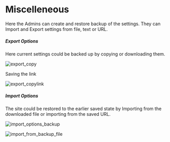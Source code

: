 # Miscelleneous

Here the Admins can create and restore backup of the settings.
They can Import and Export settings from file, text or URL.

##### Export Options

Here current settings could be backed up by copying or downloading them.

![export_copy](https://cloud.githubusercontent.com/assets/8191145/6506664/c017c406-c372-11e4-86ec-a7870c0a7857.png)

Saving the link

![export_copylink](https://cloud.githubusercontent.com/assets/8191145/6506663/c016e978-c372-11e4-9ba0-9d9c203ac833.png)

##### Import Options

The site could be restored to the earlier saved state by Importing from the downloaded file or importing from the saved URL.

![import_options_backup](https://cloud.githubusercontent.com/assets/8191145/6506661/c00e3904-c372-11e4-9fc0-23efb8e584e6.png)

![import_from_backup_file](https://cloud.githubusercontent.com/assets/8191145/6506662/c012698e-c372-11e4-8892-ca2ceb73c1dd.png)




